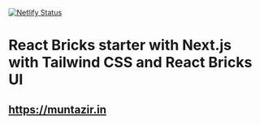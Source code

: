 [![Netlify Status](https://api.netlify.com/api/v1/badges/08176530-28dc-41e8-b455-97521ff80cdd/deploy-status)](https://app.netlify.com/sites/ermunu/deploys)
# React Bricks starter with Next.js with Tailwind CSS and React Bricks UI 

## https://muntazir.in

